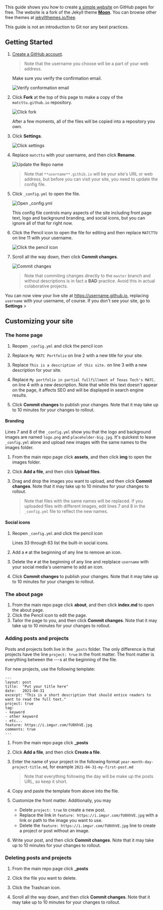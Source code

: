 This guide shows you how to create [a simple website](https://matcttu.github.io/) on GitHub pages for free. The website is a fork of the Jekyll theme **[Moon](https://taylantatli.github.io/Moon)**. You can browse other free themes at [jekyllthemes.io/free](https://jekyllthemes.io/free).

This guide is not an introduction to Git nor any best practices.

## Getting Started

1. [Create a GitHub account](https://github.com/join).

   > Note that the username you choose will be a part of your web address.

   Make sure you verify the confirmation email.
   
   ![Verify conformation email](https://i.imgur.com/NIGYlVK.gif)

1. Click **Fork** at the top of this page to make a copy of the `matcttu.github.io` repository.

   ![Click fork](https://i.imgur.com/sqL26aO.gif)

   After a few moments, all of the files will be copied into a repository you own.

1. Click **Settings**.

   ![Click settings](https://i.imgur.com/Z3rzO7t.gif)

1. Replace `matcttu` with your username, and then click **Rename**.

   ![Update the Repo name](https://i.imgur.com/RV0kw0A.gif)

   > Note that `**username**.githib.io` will be your site's URL or web address, but before you can visit your site, you need to update the config file.

1. Click `_config.yml` to open the file.

   ![Open _config.yml](https://i.imgur.com/hsthdhY.gif)

    This config file controls many aspects of the site including front page text, logo and background branding, and social icons, but you can ignore all of that for right now.

1. Click the Pencil icon to open the file for editing and then replace `MATCTTU` on line 11 with your username.

   ![Click the pencil icon](https://i.imgur.com/g1hJqNC.gif)

1. Scroll all the way down, then click **Commit changes**.

   ![Commit changes](https://i.imgur.com/jP06v9A.gif)

   > Note that commiting changes directly to the `master` branch and without descriptions is in fact a **BAD** practice. Avoid this in actual colaborative projects.

You can now view your live site at https://username.github.io, replacing `username` with your username, of course. If you don't see your site, go to **Settings** > 

## Customizing your site

### The home page

1. Reopen `_config.yml` and click the pencil icon

1. Replace `My MATC Portfolio` on line 2 with a new title for your site.

1. Replace `This is a description of this site.` on line 3 with a new description for your site.

1. Replace `My portfolio in partial fullfillment of Texas Tech's MATC.` on line 4 with a new description. Note that while this text doesn't appear on the page, it affects SEO and will be displayed in search engine results.

1. Click **Commit changes** to publish your changes. Note that it may take up to 10 minutes for your changes to rollout.

#### Branding

Lines 7 and 8 of the `_config.yml` show you that the logo and background images are named `logo.png` and `placeholder-big.jpg`. It's quickest to leave `_config.yml` alone and upload new images with the same names to the images folder.

1. From the main repo page click **assets**, and then click **img** to open the images folder.

1. Click **Add a file**, and then click **Upload files**.

1. Drag and drop the images you want to upload, and then click **Commit changes**. Note that it may take up to 10 minutes for your changes to rollout.

   > Note that files with the same names will be replaced. If you uploaded files with different images, edit lines 7 and 8 in the `_config.yml` file to reflect the new names.

#### Social icons

1. Reopen `_config.yml` and click the pencil icon
   
   Lines 33 through 63 list the built-in social icons.

1. Add a `#` at the beginning of any line to remove an icon.

1. Delete the `#` at the beginning of any line and replplace `username` with your social media's username to add an icon.

1. Click **Commit changes** to publish your changes. Note that it may take up to 10 minutes for your changes to rollout.

### The about page

1. From the main repo page click **about**, and then click **index.md** to open the about page.
1. Click the Pencil icon to edit the page.
1. Tailor the page to you, and then click **Commit changes**. Note that it may take up to 10 minutes for your changes to rollout.

### Adding posts and projects

Posts and projects both live in the `_posts` folder. The only difference is that projects have the line `project: true` in the front matter. The front matter is everything between the ---s at the beginning of the file.

For new projects, use the following template:

```
---
layout: post
title:  "Put your title here"
date:   2021-04-31
excerpt: "This is a short description that should entice readers to want to read the full text."
project: true
tag:
- keyword
- other keyword
- etc...
feature: https://i.imgur.com/fU0XhVE.jpg
comments: true
---
```

1. From the main repo page click **_posts**

1. Click **Add a file**, and then click **Create a file**.

1. Enter the name of your project in the following format `year-month-day-project-title.md`, for example `2021-04-31-my-first-post.md`

   > Note that everything following the day will be make up the posts URL, so keep it short.

1. Copy and paste the template from above into the file.

1. Customize the front matter. Additionally, you may
    - Delete `project: true` to create a new post.
    - Replace the link in `feature: https://i.imgur.com/fU0XhVE.jpg` with a link or path to the image you want to use.
    - Delete the `feature: https://i.imgur.com/fU0XhVE.jpg` line to create a project or post without an image.

1. Write your post, and then click **Commit changes**. Note that it may take up to 10 minutes for your changes to rollout.

### Deleting posts and projects

1. From the main repo page click **_posts**

1. Click the file you want to delete.

1. Click the Trashcan icon.

1. Scroll all the way down, and then click **Commit changes**. Note that it may take up to 10 minutes for your changes to rollout.

